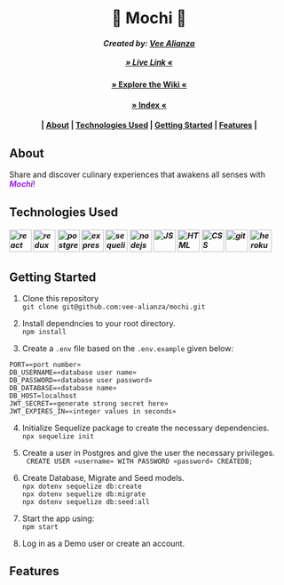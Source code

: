 <h1 align= "center" dir="auto">
  🍡 Mochi 🍡
</h1>
<h5 align= "center" dir="auto">
  Created by:
      <a href="https://github.com/vee-alianza">Vee Alianza</a>
      </br>
      </br>
      <a href="https://mochi-noms.herokuapp.com/">» Live Link «</a>
</h5>

<h4 align= "center" dir="auto">
  <a href="https://github.com/vee-alianza/mochi/wiki">» Explore the Wiki «</a>
</h4>
<h4 align= "center" dir="auto">
  <a href="https://github.com/vee-alianza/mochi#index">» Index «</a>
  <h4 align= "center" dir="auto">
      |
      <a href="https://github.com/vee-alianza/mochi#about">About</a>
      |
      <a href="https://github.com/vee-alianza/mochi#technologies-used">Technologies Used</a>
      |
      <a href="https://github.com/vee-alianza/mochi#getting-started">Getting Started</a>
      |
      <a href="https://github.com/vee-alianza/mochi#features">Features</a>
      |
</h4>
</h4>

## About
Share and discover culinary experiences that awakens all senses with <span style= "color:#A020F0; font-weight:bold">*Mochi*</span>!

<!-- A food blogger's paradise. A hubspot for food enthusists and food connoisseurs, inspired by [Medium](https://medium.com/), where users can publish recipes of amazing food around the world.  -->


<!-- ### Welcome View:
### Home View: -->


<!-- ## Index -->
<!-- <h4 align= "center" dir="auto">
      |
      <a href="https://github.com/vee-alianza">Technologies Used</a>
      |
      <a href="">Getting Started</a>
      |
      <a href="">Features</a>
      |
</h4> -->

## Technologies Used

<h5 align= "left" dir="auto">
<img src="https://user-images.githubusercontent.com/92604480/165961417-c06bb493-af3d-48e7-99eb-27be08e2b2e1.png" alt="react" width="40"/>
<img src="https://user-images.githubusercontent.com/92604480/165955681-9792572f-c7bd-4ffb-a97a-56e278c46c90.png" alt="redux" width="40"/>
<img src="https://user-images.githubusercontent.com/92604480/165967312-f7b9d82b-535a-492a-a427-f87c8d5084aa.png" alt="postgres" width="40"/>
<img src="https://user-images.githubusercontent.com/92604480/165962733-070a5108-5795-46dc-ad96-75614ea38ed7.png" alt="express" width="40"/>
<img src="https://user-images.githubusercontent.com/92604480/165956086-498f1bc1-b0f3-43dc-8139-735c8c3a1c0d.png" alt="sequelize" width="40"/>
<img src="https://user-images.githubusercontent.com/92604480/165955865-464b018f-0663-44eb-8ef5-43f61a1b1ce1.png" alt="nodejs" width="40"/>
<img src="https://user-images.githubusercontent.com/92604480/165958091-6c9c8f94-f21f-4b77-95e2-bcf2d805ee98.png" alt="JS" width="40"/>
<img src="https://user-images.githubusercontent.com/92604480/165958488-88707ac6-d80f-47a4-97f7-29725f6b12ab.png" alt="HTML" width="40"/>
<img src="https://user-images.githubusercontent.com/92604480/165958448-6a0d3542-cf5f-44d6-b9c8-def152ae3f6c.png" alt="CSS" width="40"/>
<img src="https://user-images.githubusercontent.com/92604480/165955147-b155e83b-ee1c-4f8b-94c1-f7472a6c09b0.png" alt="git" width="40"/>
<img src="https://user-images.githubusercontent.com/92604480/165955457-aeff7618-df2f-4003-991d-d53259df541a.png" alt="heroku" width="40"/>
</h5>

## Getting Started

1. Clone this repository
</br> ```git clone git@github.com:vee-alianza/mochi.git```

1. Install dependncies to your root directory.
</br> ```npm install```

3. Create a ```.env``` file based on the ```.env.example``` given below:
  ```
  PORT=«port number»
  DB_USERNAME=«database user name»
  DB_PASSWORD=«database user password»
  DB_DATABASE=«database name»
  DB_HOST=localhost
  JWT_SECRET=«generate strong secret here»
  JWT_EXPIRES_IN=«integer values in seconds»
  ```

4. Initialize Sequelize package to create the necessary dependencies.
</br> ```npx sequelize init```

5. Create a user in Postgres and give the user the necessary privileges.
</br> ``` CREATE USER «username» WITH PASSWORD «password» CREATEDB;```

6. Create Database, Migrate and Seed models.
</br> ```npx dotenv sequelize db:create```
</br> ```npx dotenv sequelize db:migrate```
</br> ```npx dotenv sequelize db:seed:all```

7. Start the app using:
</br> ```npm start```

8. Log in as a Demo user or create an account.

## Features
